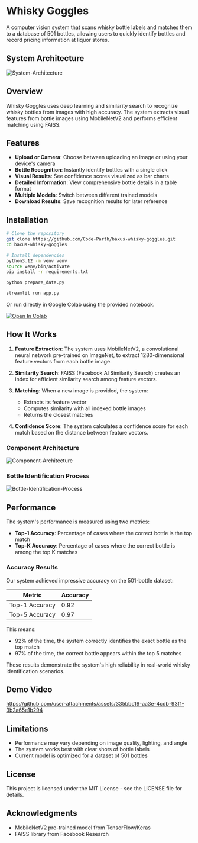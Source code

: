 # Whisky Goggles

A computer vision system that scans whisky bottle labels and matches them to a database of 501 bottles, allowing users to quickly identify bottles and record pricing information at liquor stores.

## System Architecture

![System-Architecture](https://github.com/user-attachments/assets/bd9c0b25-f80a-4c64-99e6-7c5e7e3eec26)


## Overview

Whisky Goggles uses deep learning and similarity search to recognize whisky bottles from images with high accuracy. The system extracts visual features from bottle images using MobileNetV2 and performs efficient matching using FAISS.

## Features

- **Upload or Camera**: Choose between uploading an image or using your device's camera
- **Bottle Recognition**: Instantly identify bottles with a single click
- **Visual Results**: See confidence scores visualized as bar charts
- **Detailed Information**: View comprehensive bottle details in a table format
- **Multiple Models**: Switch between different trained models
- **Download Results**: Save recognition results for later reference

## Installation

```bash
# Clone the repository
git clone https://github.com/Code-Parth/baxus-whisky-goggles.git
cd baxus-whisky-goggles
```


```bash
# Install dependencies
python3.12 -m venv venv
source venv/bin/activate
pip install -r requirements.txt
```

```bash
python prepare_data.py
```

```bash
streamlit run app.py
```

Or run directly in Google Colab using the provided notebook. 
<p><a href="https://colab.research.google.com/github/Code-Parth/baxus-whisky-goggles/blob/master/Baxus-Whisky-Goggles.ipynb" target="_parent"><img alt="Open In Colab" src="https://colab.research.google.com/assets/colab-badge.svg"/></a></p>

## How It Works

1. **Feature Extraction**: The system uses MobileNetV2, a convolutional neural network pre-trained on ImageNet, to extract 1280-dimensional feature vectors from each bottle image.

2. **Similarity Search**: FAISS (Facebook AI Similarity Search) creates an index for efficient similarity search among feature vectors.

3. **Matching**: When a new image is provided, the system:
   - Extracts its feature vector
   - Computes similarity with all indexed bottle images
   - Returns the closest matches

4. **Confidence Score**: The system calculates a confidence score for each match based on the distance between feature vectors.

### Component Architecture

![Component-Architecture](https://github.com/user-attachments/assets/98734022-c29f-4185-a164-2495b6fa88e2)


### Bottle Identification Process

![Bottle-Identification-Process](https://github.com/user-attachments/assets/9eaaf1f8-64d7-4ee0-9e11-5c6b225d825f)

## Performance

The system's performance is measured using two metrics:

- **Top-1 Accuracy**: Percentage of cases where the correct bottle is the top match
- **Top-K Accuracy**: Percentage of cases where the correct bottle is among the top K matches

### Accuracy Results

Our system achieved impressive accuracy on the 501-bottle dataset:

| Metric | Accuracy |
|--------|----------|
| Top-1 Accuracy | 0.92 |
| Top-5 Accuracy | 0.97 |

This means:
- 92% of the time, the system correctly identifies the exact bottle as the top match
- 97% of the time, the correct bottle appears within the top 5 matches

These results demonstrate the system's high reliability in real-world whisky identification scenarios.

## Demo Video



https://github.com/user-attachments/assets/335bbc19-aa3e-4cdb-93f1-3b2a65e1b294



## Limitations

- Performance may vary depending on image quality, lighting, and angle
- The system works best with clear shots of bottle labels
- Current model is optimized for a dataset of 501 bottles

## License

This project is licensed under the MIT License - see the LICENSE file for details.

## Acknowledgments

- MobileNetV2 pre-trained model from TensorFlow/Keras
- FAISS library from Facebook Research
